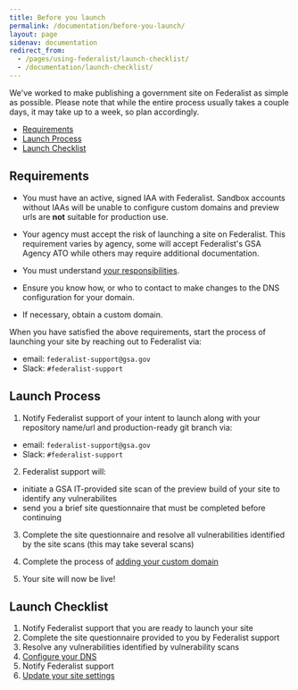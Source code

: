 ```yaml
---
title: Before you launch
permalink: /documentation/before-you-launch/
layout: page
sidenav: documentation
redirect_from:
  - /pages/using-federalist/launch-checklist/
  - /documentation/launch-checklist/
---
```


We've worked to make publishing a government site on Federalist as simple as possible. Please note that while the entire process usually takes a couple days, it may take up to a week, so plan accordingly.

- [Requirements](#requirements)
- [Launch Process](#launch-process)
- [Launch Checklist](#launch-checklist)

## Requirements
- You must have an active, signed IAA with Federalist. Sandbox accounts without IAAs will be unable to configure custom domains and preview urls are **not** suitable for production use.

- Your agency must accept the risk of launching a site on Federalist. This requirement varies by agency, some will accept Federalist's GSA Agency ATO while others may require additional documentation.

- You must understand [your responsibilities](/documentation/customer-responsibilities).

- Ensure you know how, or who to contact to make changes to the DNS configuration for your domain.

- If necessary, obtain a custom domain.

When you have satisfied the above requirements, start the process of launching your site by reaching out to Federalist via:
- email: `federalist-support@gsa.gov`
- Slack: `#federalist-support`

## Launch Process
1. Notify Federalist support of your intent to launch along with your repository name/url and production-ready git branch via:
- email: `federalist-support@gsa.gov`
- Slack: `#federalist-support`

2. Federalist support will:
- initiate a GSA IT-provided site scan of the preview build of your site to identify any vulnerabilites
- send you a brief site questionnaire that must be completed before continuing

3. Complete the site questionnaire and resolve all vulnerabilities identified by the site scans (this may take several scans)

4. Complete the process of [adding your custom domain](/documentation/custom-domains)

5. Your site will now be live!


## Launch Checklist

1. Notify Federalist support that you are ready to launch your site
2. Complete the site questionnaire provided to you by Federalist support
3. Resolve any vulnerabilities identified by vulnerability scans
4. [Configure your DNS](/documentation/custom-domains#configure-your-dns)
5. Notify Federalist support
6. [Update your site settings](/documentation/custom-domains#update-your-site-settings)
